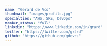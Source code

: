 ```yaml
---
name: "Gerard de Vos"
thumbnail: "images/profile.jpg"
specialties: "AWS, SRE, DevOps"
member_status: "full"
linkedin: "https://www.linkedin.com/in/grard"
twitter: "https://twitter.com/gr4rd"
github: "https://github.com/gdevos"
---
```

